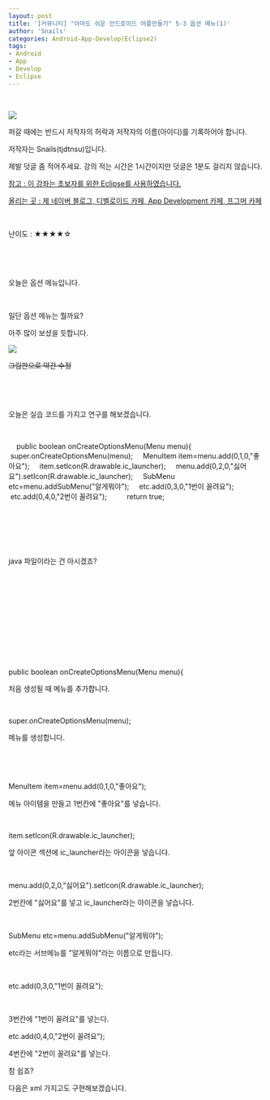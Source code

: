 ```yaml
---
layout: post
title: '[커뮤니티] "아마도 쉬운 안드로이드 어플만들기" 5-3 옵션 메뉴(1)'
author: 'Snails'
categories: Android-App-Develop(Eclipse2)
tags:
- Android
- App
- Develop
- Eclipse
---
```



<script> location.href='https://cafe.naver.com/develoid/288184' ; </script>

<p></p>
<p>&nbsp;</p>
<p></p>
<p><img src="https://dthumb-phinf.pstatic.net/?src=%22http%3A%2F%2Fpostfiles3.naver.net%2F20130523_178%2Ftjdtnsu_1369283538974akCh1_JPEG%2Fand.jpg%3Ftype%3Dw2%22&amp;type=cafe_wa740"></p>
<p>퍼갈 때에는 반드시 저작자의 허락과 저작자의 이름(아이디)를 기록하어야 합니다.</p>
<p>저작자는 Snails(tjdtnsu)입니다.</p>
<p>제발 덧글 좀 적어주세요. 강의 적는 시간은 1시간이지만 덧글은 1분도 걸리지 않습니다.</p>
<p><u>참고 : 이 강좌는 초보자를 위한 Eclipse를 사용하였습니다.</u></p>
<p><u>올리는 곳 : 제 네이버 블로그, 디벨로이드 카페, App Development 카페, 프그머 카페</u></p>
<p>&nbsp;<u>﻿</u></p>
<p>﻿난이도 : ★★★★☆</p>
<p>&nbsp;</p>
<p>&nbsp;</p>
<p>오늘은 옵션 메뉴입니다.</p>
<p>&nbsp;</p>
<p>일단 옵션 메뉴는 뭘까요?</p>
<p>아주 많이 보셨을 듯합니다.</p>
<p><img src="https://dthumb-phinf.pstatic.net/?src=%22http%3A%2F%2Fblogfiles.naver.net%2F20130803_112%2Ftjdtnsu_1375538073507AGr9x_PNG%2F%25C1%25A6%25B8%25F1_%25BE%25F8%25C0%25BD.png%22&amp;type=cafe_wa740"></p>
<p><strike>그림판으로 약간 수정</strike></p>
<p>&nbsp;</p>
<p>&nbsp;</p>
<p>오늘은 실습 코드를 가지고 연구를 해보겠습니다.</p>
<p>&nbsp;</p>
<p>&nbsp;&nbsp;&nbsp; public boolean onCreateOptionsMenu(Menu menu){&nbsp;&nbsp;&nbsp; &nbsp;super.onCreateOptionsMenu(menu);&nbsp;&nbsp;&nbsp; &nbsp;MenuItem item=menu.add(0,1,0,"좋아요");&nbsp;&nbsp;&nbsp; &nbsp;item.setIcon(R.drawable.ic_launcher);&nbsp;&nbsp;&nbsp;&nbsp;&nbsp;menu.add(0,2,0,"싫어요").setIcon(R.drawable.ic_launcher);&nbsp;&nbsp;&nbsp; &nbsp;SubMenu etc=menu.addSubMenu("알게뭐야");&nbsp;&nbsp;&nbsp; &nbsp;etc.add(0,3,0,"1번이 꼴려요");&nbsp;&nbsp;&nbsp; &nbsp;etc.add(0,4,0,"2번이 꼴려요");&nbsp;&nbsp;&nbsp; &nbsp;&nbsp;&nbsp;&nbsp; &nbsp;return true;</p>
<p>﻿﻿﻿</p>
<p>﻿﻿﻿</p>
<p>﻿﻿﻿</p>
<p>﻿﻿﻿java 파일이라는 건 아시겠죠?</p>
<p>﻿</p>
<p>﻿</p>
<p>﻿﻿﻿</p>
<p>﻿﻿﻿</p>
<p>﻿﻿﻿</p>
<p>﻿﻿﻿﻿﻿</p>
<p>﻿﻿﻿public boolean onCreateOptionsMenu(Menu menu){</p>
<p>﻿﻿﻿﻿처음 생성될 때 메뉴를 추가합니다.</p>
<p>﻿﻿﻿</p>
<p>﻿﻿﻿super.onCreateOptionsMenu(menu);</p>
<p>﻿메뉴를 생성합니다.</p>
<p>﻿﻿﻿</p>
<p>﻿</p>
<p>﻿﻿﻿MenuItem item=menu.add(0,1,0,"좋아요");</p>
<p>메뉴 아이템을 만들고 1번칸에 "좋아요"를 넣습니다.</p>
<p>﻿﻿﻿</p>
<p>item.setIcon(R.drawable.ic_launcher);﻿﻿﻿</p>
<p>앞 아이콘 섹션에 ic_launcher라는 아이콘을 넣습니다.</p>
<p>﻿﻿﻿</p>
<p>﻿﻿﻿menu.add(0,2,0,"싫어요").setIcon(R.drawable.ic_launcher);</p>
<p>﻿﻿﻿2번칸에 "싫어요"를 넣고 ic_launcher라는 아이콘을 넣습니다.</p>
<p>﻿﻿﻿</p>
<p>SubMenu etc=menu.addSubMenu("알게뭐야");</p>
<p>﻿﻿﻿etc라는 서브메뉴를 "알게뭐야"라는 이름으로 만듭니다.</p>
<p>﻿﻿﻿</p>
<p>﻿﻿﻿etc.add(0,3,0,"1번이 꼴려요");</p>
<p></p>
<p>&nbsp;</p>
<p>3번칸에 "1번이 꼴려요"를 넣는다.</p>
<p>etc.add(0,4,0,"2번이 꼴려요");</p>
<p>4번칸에 "2번이 꼴려요"를 넣는다.</p>
<p></p>
<p></p>
<p>참 쉽죠?</p>
<p>다음은 xml 가지고도 구현해보겠습니다.</p>
<p>﻿</p>
<p>﻿&nbsp;﻿﻿﻿﻿</p>

 </p>
